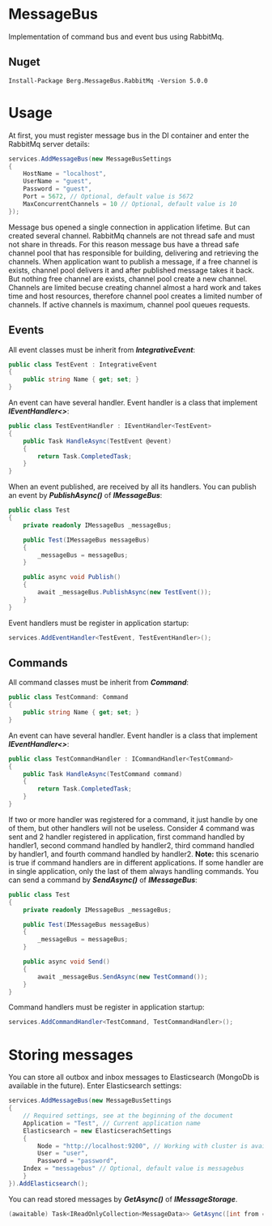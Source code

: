 # MessageBus
Implementation of command bus and event bus using RabbitMq.

## Nuget
```
Install-Package Berg.MessageBus.RabbitMq -Version 5.0.0
```
# Usage
At first, you must register message bus in the DI container and enter the RabbitMq server details:
```cs
services.AddMessageBus(new MessageBusSettings
{
    HostName = "localhost",
    UserName = "guest",
    Password = "guest",
    Port = 5672, // Optional, default value is 5672
    MaxConcurrentChannels = 10 // Optional, default value is 10
});
```
Message bus opened a single connection in application lifetime. But can created several channel. RabbitMq channels are not thread safe and must not share in threads. For this reason message bus have a thread safe channel pool that has responsible for building, delivering and retrieving the channels. When application want to publish a message, if a free channel is exists, channel pool delivers it and after published message takes it back. But nothing free channel are exists, channel pool create a new channel. Channels are limited becuse creating channel almost a hard work and takes time and host resources, therefore channel pool creates a limited number of channels. If active channels is maximum, channel pool queues requests.

## Events
All event classes must be inherit from ***IntegrativeEvent***:
```cs
public class TestEvent : IntegrativeEvent
{
    public string Name { get; set; }
}
```
An event can have several handler. Event handler is a class that implement ***IEventHandler<>***:
```cs
public class TestEventHandler : IEventHandler<TestEvent>
{
    public Task HandleAsync(TestEvent @event)
    {
        return Task.CompletedTask;
    }
}
```
When an event published, are received by all its handlers. You can publish an event by ***PublishAsync()*** of ***IMessageBus***:
```cs
public class Test
{
    private readonly IMessageBus _messageBus;

    public Test(IMessageBus messageBus)
    {
        _messageBus = messageBus;
    }

    public async void Publish()
    {
        await _messageBus.PublishAsync(new TestEvent());
    }
}
```
Event handlers must be register in application startup:
```cs
services.AddEventHandler<TestEvent, TestEventHandler>();
```

## Commands
All command classes must be inherit from ***Command***:
```cs
public class TestCommand: Command
{
    public string Name { get; set; }
}
```
An event can have several handler. Event handler is a class that implement ***IEventHandler<>***:
```cs
public class TestCommandHandler : ICommandHandler<TestCommand>
{
    public Task HandleAsync(TestCommand command)
    {
        return Task.CompletedTask;
    }
}
```
If two or more handler was registered for a command, it just handle by one of them, but other handlers will not be useless. Consider 4 command was sent and 2 handler registered in application, first command handled by handler1, second command handled by handler2, third command handled by handler1, and fourth command handled by handler2.
**Note:** this scenario is true if command handlers are in different applications. If some handler are in single application, only the last of them always handling commands.
You can send a command by ***SendAsync()*** of ***IMessageBus***:
```cs
public class Test
{
    private readonly IMessageBus _messageBus;

    public Test(IMessageBus messageBus)
    {
        _messageBus = messageBus;
    }

    public async void Send()
    {
        await _messageBus.SendAsync(new TestCommand());
    }
}
```
Command handlers must be register in application startup:
```cs
services.AddCommandHandler<TestCommand, TestCommandHandler>();
```
# Storing messages
You can store all outbox and inbox messages to Elasticsearch (MongoDb is available in the future). Enter Elasticsearch settings:
```cs
services.AddMessageBus(new MessageBusSettings
{
    // Required settings, see at the beginning of the document
    Application = "Test", // Current application name
    Elasticsearch = new ElasticserachSettings
    {
        Node = "http://localhost:9200", // Working with cluster is available in the future
        User = "user",
        Password = "password",
	Index = "messagebus" // Optional, default value is messagebus
    }
}).AddElasticsearch();
```
You can read stored messages by ***GetAsync()*** of ***IMessageStorage***.
```cs
(awaitable) Task<IReadOnlyCollection<MessageData>> GetAsync([int from = 0], [int size = 50], [OperationType? type = null], [OperationStatus? status = null], [Type message = null])
```
